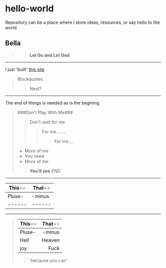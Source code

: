 # hello-world
Repository can be a place where I store ideas, resources, or say hello to the world
## Bella
>
>> **Let Go and Let God**
>
---

I just 'built' [this site](http://myabellastouch.com)     
> Blockquotes.
>
> >Nest?

---
The end of things is needed as is the begining   
> ###Don't Play With Me###
> >Don't wait for me
> >> For me........
> >> > For me....
> - More of me
> - You need
> - More of me
> > ****You'll see****
*END*
---

|This--|That--|
|------|------|
|Pluse-|-minus|
|------|------|

---
>|This--|That--|
>|:------|------:|
>|Pluse-|-minus|
>|Hell|Heaven|
>|joy | Fuck|
>>'because you can'

